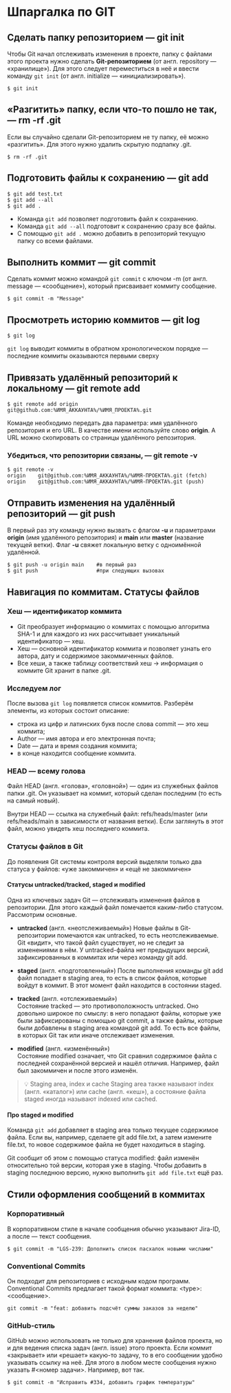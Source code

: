 # Шпаргалка по GIT

## Сделать папку репозиторием — git init

Чтобы Git начал отслеживать изменения в проекте, папку с файлами этого проекта нужно сделать **Git-репозиторием** (от англ. repository — «хранилище»). Для этого следует переместиться в неё и ввести команду `git init` (от англ. initialize — «инициализировать»).

```
$ git init
```

## «Разгитить» папку, если что-то пошло не так, — rm -rf .git

Если вы случайно сделали Git-репозиторием не ту папку, её можно «разгитить». Для этого нужно удалить скрытую подпапку .git.

```
$ rm -rf .git
```

## Подготовить файлы к сохранению — git add

```
$ git add test.txt
$ git add --all
$ git add .
```

- Команда `git add` позволяет подготовить файл к сохранению.
- Команда `git add --all` подготовит к сохранению сразу все файлы.
- С помощью `git add .` можно добавить в репозиторий текущую папку со всеми файлами.

## Выполнить коммит — git commit

Сделать коммит можно командой `git commit` c ключом -m (от англ. message — «сообщение»), который присваивает коммиту сообщение.

```
$ git commit -m "Message"
```

## Просмотреть историю коммитов — git log

```
$ git log
```

`git log` выводит коммиты в обратном хронологическом порядке — последние коммиты оказываются первыми сверху

## Привязать удалённый репозиторий к локальному — git remote add

```
$ git remote add origin git@github.com:%ИМЯ_АККАУНТА%/%ИМЯ_ПРОЕКТА%.git 
```

Команде необходимо передать два параметра: имя удалённого репозитория и его URL. В качестве имени используйте слово **origin**. А URL можно скопировать со страницы удалённого репозитория.

### Убедиться, что репозитории связаны, — git remote -v

```
$ git remote -v
origin    git@github.com:%ИМЯ_АККАУНТА%/%ИМЯ-ПРОЕКТА%.git (fetch)
origin    git@github.com:%ИМЯ_АККАУНТА%/%ИМЯ-ПРОЕКТА%.git (push) 
```

## Отправить изменения на удалённый репозиторий — git push

В первый раз эту команду нужно вызвать с флагом **-u** и параметрами **origin** (имя удалённого репозитория) и **main** или **master** (название текущей ветки). Флаг **-u** свяжет локальную ветку с одноимённой удалённой.

```
$ git push -u origin main    #в первый раз
$ git push                   #при следующих вызовах
```

## Навигация по коммитам. Статусы файлов
### Хеш — идентификатор коммита

- Git преобразует информацию о коммитах с помощью алгоритма SHA-1 и для каждого из них рассчитывает уникальный идентификатор — хеш.
- Хеш — основной идентификатор коммита и позволяет узнать его автора, дату и содержимое закоммиченных файлов.
- Все хеши, а также таблицу соответствий хеш → информация о коммите Git хранит в папке .git.

### Исследуем лог

После вызова `git log` появляется список коммитов.
Разберём элементы, из которых состоит описание:
- строка из цифр и латинских букв после слова commit — это хеш коммита;
- Author — имя автора и его электронная почта;
- Date — дата и время создания коммита;
- в конце находится сообщение коммита.

### HEAD — всему голова

Файл HEAD (англ. «голова», «головной») — один из служебных файлов папки .git. Он указывает на коммит, который сделан последним (то есть на самый новый).

Внутри HEAD — ссылка на служебный файл: refs/heads/master (или refs/heads/main в зависимости от названия ветки). Если заглянуть в этот файл, можно увидеть хеш последнего коммита.

### Статусы файлов в Git

До появления Git системы контроля версий выделяли только два статуса у файлов: «уже закоммичен» и «ещё не закоммичен»

#### Статусы untracked/tracked, staged и modified

Одна из ключевых задач Git — отслеживать изменения файлов в репозитории. Для этого каждый файл помечается каким-либо статусом. Рассмотрим основные.

- **untracked** (англ. «неотслеживаемый»)
Новые файлы в Git-репозитории помечаются как untracked, то есть неотслеживаемые. Git «видит», что такой файл существует, но не следит за изменениями в нём. У untracked-файла нет предыдущих версий, зафиксированных в коммитах или через команду git add.

- **staged** (англ. «подготовленный»)
После выполнения команды git add файл попадает в staging area, то есть в список файлов, которые войдут в коммит. В этот момент файл находится в состоянии staged.

- **tracked** (англ. «отслеживаемый»)  
Состояние tracked — это противоположность untracked. Оно довольно широкое по смыслу: в него попадают файлы, которые уже были зафиксированы с помощью git commit, а также файлы, которые были добавлены в staging area командой git add. То есть все файлы, в которых Git так или иначе отслеживает изменения.

- **modified** (англ. «изменённый»)  
Состояние modified означает, что Git сравнил содержимое файла с последней сохранённой версией и нашёл отличия. Например, файл был закоммичен и после этого изменён.

> 💡 Staging area, index и cache
Staging area также называют index (англ. «каталог») или cache (англ. «кеш»), а состояние файла staged иногда называют indexed или cached.

#### Про staged и modified

Команда `git add` добавляет в staging area только текущее содержимое файла. Если вы, например, сделаете git add file.txt, а затем измените file.txt, то новое содержимое файла не будет находиться в staging.

Git сообщит об этом с помощью статуса modified: файл изменён относительно той версии, которая уже в staging. Чтобы добавить в staging последнюю версию, нужно выполнить `git add file.txt` ещё раз.

## Стили оформления сообщений в коммитах

### Корпоративный

В корпоративном стиле в начале сообщения обычно указывают Jira-ID, а после — текст сообщения.

```
$ git commit -m "LGS-239: Дополнить список пасхалок новыми числами" 
```

### Conventional Commits

Он подходит для репозиториев с исходным кодом программ. Conventional Commits предлагает такой формат коммита: \<type>: <сообщение>.

```
git commit -m "feat: добавить подсчёт суммы заказов за неделю" 
```

### GitHub-стиль

GitHub можно использовать не только для хранения файлов проекта, но и для ведения списка задач (англ. issue) этого проекта. Если коммит «закрывает» или «решает» какую-то задачу, то в его сообщении удобно указывать ссылку на неё. Для этого в любом месте сообщения нужно указать #<номер задачи>. Например, вот так.

```
$ git commit -m "Исправить #334, добавить график температуры" 
```